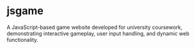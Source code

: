 # jsgame
A JavaScript-based game website developed for university coursework, demonstrating interactive gameplay, user input handling, and dynamic web functionality.
